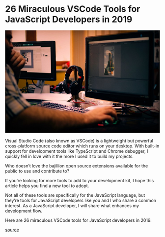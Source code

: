 # 26 Miraculous VSCode Tools for JavaScript Developers in 2019

![Photo by Ali Zolghadr on Unsplash](../../.gitbook/assets/2019-07-20-19-58-39.png)

Visual Studio Code (also known as VSCode) is a lightweight but powerful cross-platform source code editor which runs on your desktop. With built-in support for development tools like TypeScript and Chrome debugger, I quickly fell in love with it the more I used it to build my projects.

Who doesn’t love the bajillion open source extensions available for the public to use and contribute to?

If you’re looking for more tools to add to your development kit, I hope this article helps you find a new tool to adopt.

Not all of these tools are specifically for the JavaScript language, but they’re tools for JavaScript developers like you and I who share a common interest. As a JavaScript developer, I will share what enhances my development flow.

Here are 26 miraculous VSCode tools for JavaScript developers in 2019.

[source](https://medium.com/better-programming/26-miraculous-vscode-tools-for-javascript-developers-in-2019-e184131d75af)
